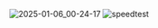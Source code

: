 ![2025-01-06_00-24-17](https://github.com/user-attachments/assets/75c6eb71-c1c2-479a-9bc0-058f5e663ec2)
![speedtest](https://github.com/user-attachments/assets/25a2c1cf-34fb-47b3-8edc-f6ce3be18814)
